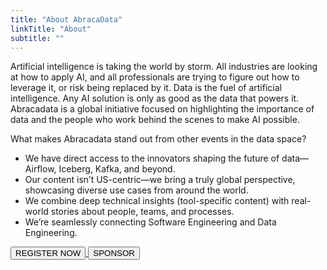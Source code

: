 ```yaml
---
title: "About AbracaData"
linkTitle: "About"
subtitle: ""
---
```


Artificial intelligence is taking the world by storm. All industries are looking at how to apply AI, and all professionals are trying to figure out how to leverage it, or risk being replaced by it. Data is the fuel of artificial intelligence. Any AI solution is only as good as the data that powers it. Abracadata is a global initiative focused on highlighting the importance of data and the people who work behind the scenes to make AI possible.

What makes Abracadata stand out from other events in the data space?

- We have direct access to the innovators shaping the future of data—Airflow, Iceberg, Kafka, and beyond.
- Our content isn’t US-centric—we bring a truly global perspective, showcasing diverse use cases from around the world.
- We combine deep technical insights (tool-specific content) with real-world stories about people, teams, and processes.
- We’re seamlessly connecting Software Engineering and Data Engineering.



<div class="d-flex justify-content-evenly mt-4">
<a href="/register"> 
    <button type="button" class="btn button-hero-blue mt-2 mx-auto">REGISTER NOW</button>
</a>

<a href="#"> 
    <button type="button" class="btn button-hero-blue mt-2 mx-auto" target="_blank">SPONSOR</button>
</a>    
</div>

